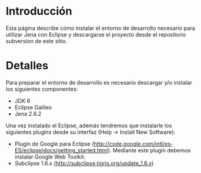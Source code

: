 # Introducción #

Esta página describe cómo instalar el entorno de desarrollo necesario para utilizar Jena con Eclipse y descargarse el proyecto desde el repositorio subversion de este sitio.


# Detalles #

Para preparar el entorno de desarrollo es necesario descargar y/o instalar los siguientes componentes:
  * JDK 6
  * Eclipse Galileo
  * Jena 2.6.2

Una vez instalado el Eclipse, además tendremos que instalarle los siguientes plugins desde su interfaz (Help -> Install New Software):
  * Plugin de Google para Eclipse (http://code.google.com/intl/es-ES/eclipse/docs/getting_started.html). Mediante este plugin debemos instalar Google Web Toolkit.
  * Subclipse 1.6.x (http://subclipse.tigris.org/update_1.6.x)
